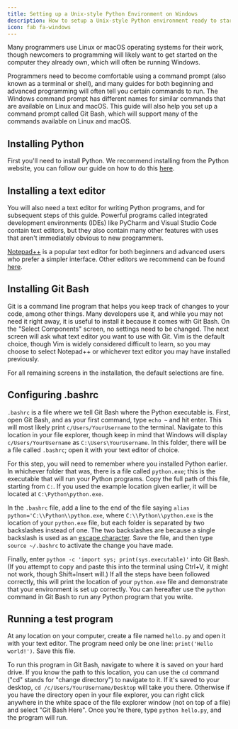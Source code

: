 ```yaml
---
title: Setting up a Unix-style Python Environment on Windows
description: How to setup a Unix-style Python environment ready to start coding in
icon: fab fa-windows
---
```


<!-- TODO? Mention WSL2? -->

Many programmers use Linux or macOS operating systems for their work, though newcomers to programming will likely want
to get started on the computer they already own, which will often be running Windows.

Programmers need to become comfortable using a command prompt (also known as a terminal or shell), and many guides for
both beginning and advanced programming will often tell you certain commands to run. The Windows command prompt has
different names for similar commands that are available on Linux and macOS. This guide will also help you set up a
command prompt called Git Bash, which will support many of the commands available on Linux and macOS.

## Installing Python

First you'll need to install Python. We recommend installing from the Python website, you can follow our guide on how to
do this [here](../install-on-windows.md).

## Installing a text editor

You will also need a text editor for writing Python programs, and for subsequent steps of this guide. Powerful programs
called integrated development environments (IDEs) like PyCharm and Visual Studio Code contain text editors, but they
also contain many other features with uses that aren't immediately obvious to new programmers.

[Notepad++](https://notepad-plus-plus.org/) is a popular text editor for both beginners and advanced users who prefer a
simpler interface. Other editors we recommend can be found [here](https://pythondiscord.com/resources/tools/#editors).

## Installing Git Bash

Git is a command line program that helps you keep track of changes to your code, among other things. Many developers use
it, and while you may not need it right away, it is useful to install it because it comes with Git Bash. On the "Select
Components" screen, no settings need to be changed. The next screen will ask what text editor you want to use with Git.
Vim is the default choice, though Vim is widely considered difficult to learn, so you may choose to select Notepad++ or
whichever text editor you may have installed previously.

For all remaining screens in the installation, the default selections are fine.

## Configuring .bashrc

`.bashrc` is a file where we tell Git Bash where the Python executable is. First, open Git Bash, and as your first
command, type `echo ~` and hit enter. This will most likely print `c/Users/YourUsername` to the terminal. Navigate to
this location in your file explorer, though keep in mind that Windows will display `c/Users/YourUsername` as
`C:\Users\YourUsername`. In this folder, there will be a file called `.bashrc`; open it with your text editor of choice.

For this step, you will need to remember where you installed Python earlier. In whichever folder that was, there is a
file called `python.exe`; this is the executable that will run your Python programs. Copy the full path of this file,
starting from `C:`. If you used the example location given earlier, it will be located at `C:\Python\python.exe`.

In the `.bashrc` file, add a line to the end of the file saying `alias python='C:\\Python\\python.exe`, where
`C:\\Python\\python.exe` is the location of your `python.exe` file, but each folder is separated by two backslashes
instead of one. The two backslashes are because a single backslash is used as an [escape
character](https://en.wikipedia.org/wiki/Escape_character). Save the file, and then type `source ~/.bashrc` to activate
the change you have made.

Finally, enter `python -c 'import sys; print(sys.executable)'` into Git Bash. (If you attempt to copy and paste this
into the terminal using Ctrl+V, it might not work, though Shift+Insert will.) If all the steps have been followed
correctly, this will print the location of your `python.exe` file and demonstrate that your environment is set up
correctly. You can hereafter use the `python` command in Git Bash to run any Python program that you write.

## Running a test program

At any location on your computer, create a file named `hello.py` and open it with your text editor. The program need
only be one line: `print('Hello world!')`. Save this file.

To run this program in Git Bash, navigate to where it is saved on your hard drive. If you know the path to this
location, you can use the `cd` command ("cd" stands for "change directory") to navigate to it. If it's saved to your
desktop, `cd /c/Users/YourUsername/Desktop` will take you there. Otherwise if you have the directory open in your file
explorer, you can right click anywhere in the white space of the file explorer window (not on top of a file) and select
"Git Bash Here". Once you're there, type `python hello.py`, and the program will run.

